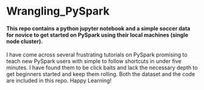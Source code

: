 # Wrangling_PySpark
#### This repo contains a python jupyter notebook and a simple soccer data for novice to get started on PySpark using their local machines (single node cluster). 
I have come across several frustrating tutorials on PySpark promising to teach new PySpark users with simple to follow shortcuts in under five minutes. I have found them to be click baits and lack the necessary depth to get beginners started and keep them rolling. Both the dataset and the code are included in this repo. Happy Learning!
